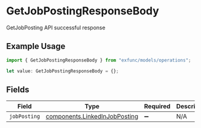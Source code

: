 # GetJobPostingResponseBody

GetJobPosting API successful response

## Example Usage

```typescript
import { GetJobPostingResponseBody } from "exfunc/models/operations";

let value: GetJobPostingResponseBody = {};
```

## Fields

| Field                                                                          | Type                                                                           | Required                                                                       | Description                                                                    |
| ------------------------------------------------------------------------------ | ------------------------------------------------------------------------------ | ------------------------------------------------------------------------------ | ------------------------------------------------------------------------------ |
| `jobPosting`                                                                   | [components.LinkedInJobPosting](../../models/components/linkedinjobposting.md) | :heavy_minus_sign:                                                             | N/A                                                                            |